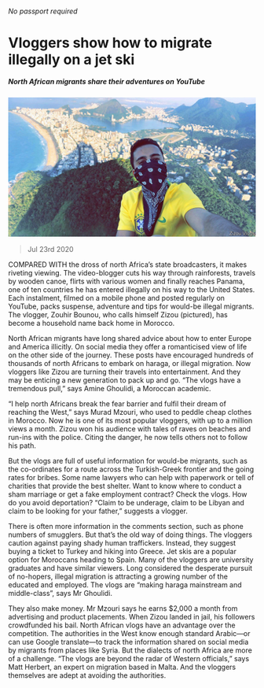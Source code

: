###### No passport required

# Vloggers show how to migrate illegally on a jet ski 

##### North African migrants share their adventures on YouTube 

![image](images/20200725_MAP003_0.jpg) 

> Jul 23rd 2020 

COMPARED WITH the dross of north Africa’s state broadcasters, it makes riveting viewing. The video-blogger cuts his way through rainforests, travels by wooden canoe, flirts with various women and finally reaches Panama, one of ten countries he has entered illegally on his way to the United States. Each instalment, filmed on a mobile phone and posted regularly on YouTube, packs suspense, adventure and tips for would-be illegal migrants. The vlogger, Zouhir Bounou, who calls himself Zizou (pictured), has become a household name back home in Morocco.

North African migrants have long shared advice about how to enter Europe and America illicitly. On social media they offer a romanticised view of life on the other side of the journey. These posts have encouraged hundreds of thousands of north Africans to embark on haraga, or illegal migration. Now vloggers like Zizou are turning their travels into entertainment. And they may be enticing a new generation to pack up and go. “The vlogs have a tremendous pull,” says Amine Ghoulidi, a Moroccan academic.


“I help north Africans break the fear barrier and fulfil their dream of reaching the West,” says Murad Mzouri, who used to peddle cheap clothes in Morocco. Now he is one of its most popular vloggers, with up to a million views a month. Zizou won his audience with tales of raves on beaches and run-ins with the police. Citing the danger, he now tells others not to follow his path.

But the vlogs are full of useful information for would-be migrants, such as the co-ordinates for a route across the Turkish-Greek frontier and the going rates for bribes. Some name lawyers who can help with paperwork or tell of charities that provide the best shelter. Want to know where to conduct a sham marriage or get a fake employment contract? Check the vlogs. How do you avoid deportation? “Claim to be underage, claim to be Libyan and claim to be looking for your father,” suggests a vlogger.

There is often more information in the comments section, such as phone numbers of smugglers. But that’s the old way of doing things. The vloggers caution against paying shady human traffickers. Instead, they suggest buying a ticket to Turkey and hiking into Greece. Jet skis are a popular option for Moroccans heading to Spain. Many of the vloggers are university graduates and have similar viewers. Long considered the desperate pursuit of no-hopers, illegal migration is attracting a growing number of the educated and employed. The vlogs are “making haraga mainstream and middle-class”, says Mr Ghoulidi.

They also make money. Mr Mzouri says he earns $2,000 a month from advertising and product placements. When Zizou landed in jail, his followers crowdfunded his bail. North African vlogs have an advantage over the competition. The authorities in the West know enough standard Arabic—or can use Google translate—to track the information shared on social media by migrants from places like Syria. But the dialects of north Africa are more of a challenge. “The vlogs are beyond the radar of Western officials,” says Matt Herbert, an expert on migration based in Malta. And the vloggers themselves are adept at avoiding the authorities.

